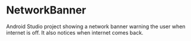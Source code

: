 # NetworkBanner

Android Studio project showing a network banner warning the user when internet is off. It also notices when internet comes back.

